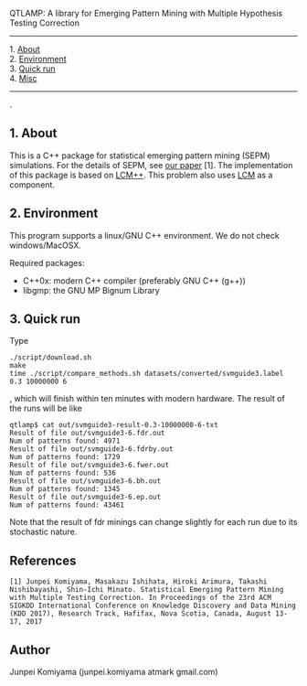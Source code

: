 QTLAMP: A library for Emerging Pattern Mining with Multiple Hypothesis Testing Correction

- - -
1\. [About](#about)  
2\. [Environment](#environment)  
3\. [Quick run](#quick)  
4\. [Misc](#misc)  
- - -

.
<a name="about"></a>

## 1\. About
  This is a C++ package for statistical emerging pattern mining (SEPM) simulations.
  For the details of SEPM, see [our paper](http://www.tkl.iis.u-tokyo.ac.jp/~jkomiyama/pdf/kdd-statistical-emerging.pdf) [1].
  The implementation of this package is based on [LCM++](https://code.google.com/archive/p/lcmplusplus/). This problem also uses [LCM](http://research.nii.ac.jp/~uno/code/lcm.html) as a component.
     
<a name="environment"></a>

## 2\. Environment
  This program supports a linux/GNU C++ environment. We do not check windows/MacOSX.
  
  Required packages:
  - C++0x: modern C++ compiler (preferably GNU C++ (g++))
  - libgmp: the GNU MP Bignum Library
  
<a name="quick"></a>

## 3\. Quick run
  Type 

    ./script/download.sh
    make
    time ./script/compare_methods.sh datasets/converted/svmguide3.label 0.3 10000000 6
    
  , which will finish within ten minutes with modern hardware. The result of the runs will be like
    
    qtlamp$ cat out/svmguide3-result-0.3-10000000-6-txt
    Result of file out/svmguide3-6.fdr.out
    Num of patterns found: 4971
    Result of file out/svmguide3-6.fdrby.out
    Num of patterns found: 1729
    Result of file out/svmguide3-6.fwer.out
    Num of patterns found: 536
    Result of file out/svmguide3-6.bh.out
    Num of patterns found: 1345
    Result of file out/svmguide3-6.ep.out
    Num of patterns found: 43461
  
  Note that the result of fdr minings can change slightly for each run due to its stochastic nature.
  
## References

    [1] Junpei Komiyama, Masakazu Ishihata, Hiroki Arimura, Takashi Nishibayashi, Shin-Ichi Minato. Statistical Emerging Pattern Mining with Multiple Testing Correction. In Proceedings of the 23rd ACM SIGKDD International Conference on Knowledge Discovery and Data Mining (KDD 2017), Research Track, Hafifax, Nova Scotia, Canada, August 13-17, 2017 

## Author
  Junpei Komiyama (junpei.komiyama atmark gmail.com)
